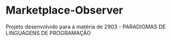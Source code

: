 # Marketplace-Observer
Projeto desenvolvido para a matéria de 2903 - PARADIGMAS DE LINGUAGENS DE PROGRAMAÇÃO
